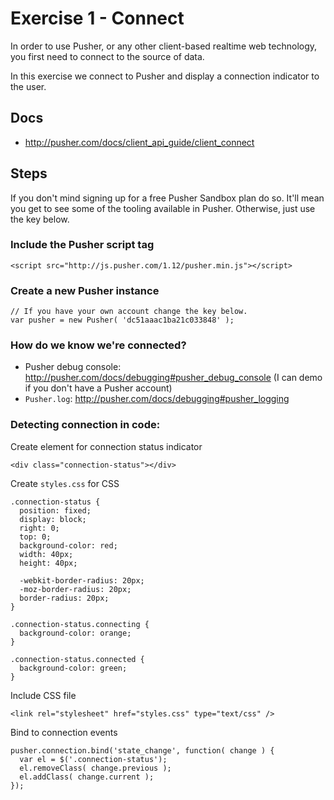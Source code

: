 # Exercise 1 - Connect

In order to use Pusher, or any other client-based realtime web technology, you first need to connect to the source of data.

In this exercise we connect to Pusher and display a connection indicator to the user.

## Docs

* <http://pusher.com/docs/client_api_guide/client_connect>

## Steps

If you don't mind signing up for a free Pusher Sandbox plan do so. It'll mean you get to see some of the tooling available in Pusher. Otherwise, just use the key below.

### Include the Pusher script tag

    <script src="http://js.pusher.com/1.12/pusher.min.js"></script>

### Create a new Pusher instance
       
    // If you have your own account change the key below.
    var pusher = new Pusher( 'dc51aaac1ba21c033848' );

### How do we know we're connected?

* Pusher debug console: <http://pusher.com/docs/debugging#pusher_debug_console> (I can demo if you don't have a Pusher account)
* `Pusher.log`: <http://pusher.com/docs/debugging#pusher_logging>
   
### Detecting connection in code:

Create element for connection status indicator

    <div class="connection-status"></div>
    
Create `styles.css` for CSS

    .connection-status {
      position: fixed;
      display: block;
      right: 0;
      top: 0;
      background-color: red;
      width: 40px;
      height: 40px;
    
      -webkit-border-radius: 20px;
      -moz-border-radius: 20px;
      border-radius: 20px;
    }
    
    .connection-status.connecting {
      background-color: orange;
    }
    
    .connection-status.connected {
      background-color: green;
    }

Include CSS file       
    
    <link rel="stylesheet" href="styles.css" type="text/css" />

Bind to connection events

    pusher.connection.bind('state_change', function( change ) {
      var el = $('.connection-status');
      el.removeClass( change.previous );
      el.addClass( change.current );
    });
 